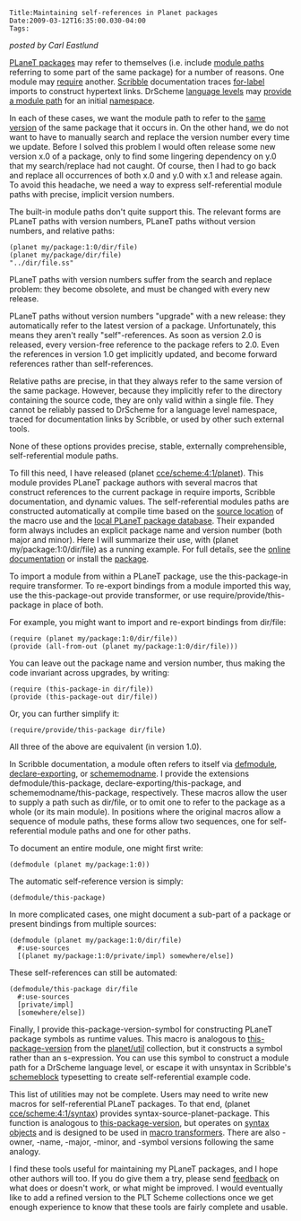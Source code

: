 
    Title:Maintaining self-references in Planet packages
    Date:2009-03-12T16:35:00.030-04:00
    Tags:

*posted by Carl Eastlund*


[PLaneT packages](http://docs.plt-scheme.org/planet/index.html) may refer to themselves (i.e. include [module paths](http://docs.plt-scheme.org/guide/module-paths.html) referring to some part of the same package) for a number of reasons. One module may [require](http://docs.plt-scheme.org/reference/require.html#%28form._%28%28lib._scheme/base..ss%29._require%29%29) another. [Scribble](http://docs.plt-scheme.org/scribble/index.html) documentation traces [for-label](http://docs.plt-scheme.org/reference/require.html#%28form._%28%28lib._scheme/base..ss%29._for-label%29%29) imports to construct hypertext links. DrScheme [language levels](http://docs.plt-scheme.org/tools/adding-languages.html) may [provide a module path](http://docs.plt-scheme.org/tools/drscheme_language.html#%28meth._%28%28%28lib._drscheme/tool-lib..ss%29._drscheme%7E3alanguage%7E3asimple-module-based-language%7E3c%7E25%7E3e%29._get-module%29%29) for an initial [namespace](http://docs.plt-scheme.org/guide/eval.html#%28part._namespaces%29).

In each of these cases, we want the module path to refer to the [same version](http://docs.plt-scheme.org/planet/Using_PLaneT.html#%28part._.Fine-.Grained_.Control_.Over_.Package_.Imports%29) of the same package that it occurs in. On the other hand, we do not want to have to manually search and replace the version number every time we update. Before I solved this problem I would often release some new version x.0 of a package, only to find some lingering dependency on y.0 that my search/replace had not caught. Of course, then I had to go back and replace all occurrences of both x.0 and y.0 with x.1 and release again. To avoid this headache, we need a way to express self-referential module paths with precise, implicit version numbers.

The built-in module paths don't quite support this. The relevant forms are PLaneT paths with version numbers, PLaneT paths without version numbers, and relative paths:

```racket
(planet my/package:1:0/dir/file)
(planet my/package/dir/file)
"../dir/file.ss"
```

PLaneT paths with version numbers suffer from the search and replace problem: they become obsolete, and must be changed with every new release.

PLaneT paths without version numbers "upgrade" with a new release: they automatically refer to the latest version of a package.  Unfortunately, this means they aren't really "self"-references.  As soon as version 2.0 is released, every version-free reference to the package refers to 2.0.  Even the references in version 1.0 get implicitly updated, and become forward references rather than self-references.

Relative paths are precise, in that they always refer to the same version of the same package. However, because they implicitly refer to the directory containing the source code, they are only valid within a single file.  They cannot be reliably passed to DrScheme for a language level namespace, traced for documentation links by Scribble, or used by other such external tools.

None of these options provides precise, stable, externally comprehensible, self-referential module paths.

To fill this need, I have released (planet [cce/scheme:4:1/planet](http://planet.plt-scheme.org/package-source/cce/scheme.plt/4/1/planet-docs/main/planet.html)). This module provides PLaneT package authors with several macros that construct references to the current package in require imports, Scribble documentation, and dynamic values.  The self-referential modules paths are constructed automatically at compile time based on the [source location](http://docs.plt-scheme.org/reference/stxops.html) of the macro use and the [local PLaneT package database](http://docs.plt-scheme.org/planet/search-order.html#%28part._.Acceptable_.Local_.Package%29).  Their expanded form always includes an explicit package name and version number (both major and minor).  Here I will summarize their use, with (planet my/package:1:0/dir/file) as a running example.  For full details, see the [online documentation](http://planet.plt-scheme.org/package-source/cce/scheme.plt/4/1/planet-docs/main/index.html) or install the [package](http://planet.plt-scheme.org/display.ss?package=scheme.plt&amp;owner=cce).

To import a module from within a PLaneT package, use the this-package-in require transformer.  To re-export bindings from a module imported this way, use the this-package-out provide transformer, or use require/provide/this-package in place of both.

For example, you might want to import and re-export bindings from dir/file:

```racket
(require (planet my/package:1:0/dir/file))
(provide (all-from-out (planet my/package:1:0/dir/file)))
```

You can leave out the package name and version number, thus making the code invariant across upgrades, by writing:

```racket
(require (this-package-in dir/file))
(provide (this-package-out dir/file))
```

Or, you can further simplify it:

```racket
(require/provide/this-package dir/file)
```

All three of the above are equivalent (in version 1.0).

In Scribble documentation, a module often refers to itself via [defmodule](http://docs.plt-scheme.org/scribble/doc-modules.html#%28form._%28%28lib._scribble/manual..ss%29._defmodule%29%29), [declare-exporting](http://docs.plt-scheme.org/scribble/doc-modules.html#%28form._%28%28lib._scribble/manual..ss%29._declare-exporting%29%29), or [schememodname](http://docs.plt-scheme.org/scribble/scribble_manual_code.html#%28form._%28%28lib._scribble/manual..ss%29._schememodname%29%29). I provide the extensions defmodule/this-package, declare-exporting/this-package, and schememodname/this-package, respectively. These macros allow the user to supply a path such as dir/file, or to omit one to refer to the package as a whole (or its main module). In positions where the original macros allow a sequence of module paths, these forms allow two sequences, one for self-referential module paths and one for other paths.

To document an entire module, one might first write:

```racket
(defmodule (planet my/package:1:0))
```

The automatic self-reference version is simply:

```racket
(defmodule/this-package)
```

In more complicated cases, one might document a sub-part of a package or present bindings from multiple sources:

```racket
(defmodule (planet my/package:1:0/dir/file)
  #:use-sources
  [(planet my/package:1:0/private/impl) somewhere/else])
```

These self-references can still be automated:

```racket
(defmodule/this-package dir/file
  #:use-sources
  [private/impl]
  [somewhere/else])
```

Finally, I provide this-package-version-symbol for constructing PLaneT package symbols as runtime values. This macro is analogous to [this-package-version](http://docs.plt-scheme.org/planet/Utility_Libraries.html#%28form._%28%28lib._planet/util..ss%29._this-package-version%29%29) from the [planet/util](http://docs.plt-scheme.org/planet/Utility_Libraries.html#%28mod-path._planet/util%29) collection, but it constructs a symbol rather than an s-expression. You can use this symbol to construct a module path for a DrScheme language level, or escape it with unsyntax in Scribble's [schemeblock](http://docs.plt-scheme.org/scribble/scribble_manual_code.html#%28form._%28%28lib._scribble/manual..ss%29._schemeblock%29%29) typesetting to create self-referential example code.

This list of utilities may not be complete. Users may need to write new macros for self-referential PLaneT packages. To that end, (planet [cce/scheme:4:1/syntax](http://planet.plt-scheme.org/package-source/cce/scheme.plt/4/1/planet-docs/main/syntax.html)) provides syntax-source-planet-package. This function is analogous to [this-package-version](http://docs.plt-scheme.org/planet/Utility_Libraries.html#%28form._%28%28lib._planet/util..ss%29._this-package-version%29%29), but operates on [syntax objects](http://docs.plt-scheme.org/guide/stx-obj.html) and is designed to be used in [macro transformers](http://docs.plt-scheme.org/guide/proc-macros.html). There are also -owner, -name, -major, -minor, and -symbol versions following the same analogy.

I find these tools useful for maintaining my PLaneT packages, and I hope other authors will too.  If you do give them a try, please send [feedback](http://planet.plt-scheme.org/trac/newticket) on what does or doesn't work, or what might be improved.  I would eventually like to add a refined version to the PLT Scheme collections once we get enough experience to know that these tools are fairly complete and usable.
